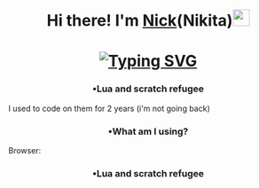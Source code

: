 <h1 align="center"> Hi there! I'm <a href="https://yandex.ru/games/app/310678#app-id=310678&catalog-session-uid=catalog-674c70d2-cd9f-5fc0-80d6-d450b4ffe5cf-1737172680506-aee3&rtx-reqid=2604063885497011325&pos=%7B%22listType%22%3A%22suggested%22%2C%22tabCategory%22%3A%22search%22%7D&redir-data=%7B%22block%22%3A%22search%22%2C%22block_index%22%3A0%2C%22card%22%3A%22adaptive_recommended_new%22%2C%22col%22%3A0%2C%22first_screen%22%3A1%2C%22page%22%3A%22search%22%2C%22rn%22%3A649898842%2C%22row%22%3A0%2C%22rtx_reqid%22%3A%225439345684848676426%22%2C%22same_block_index%22%3A0%2C%22wrapper%22%3A%22grid-list%22%2C%22request_id%22%3A%221737172686774927-16848048414826094298-arhf2olmjktkuc3e-BAL%22%2C%22http_ref%22%3A%22https%253A%252F%252Fyandex.ru%252Fgames%252Fsearch%253Fquery%253D%2525D0%2525BF%2525D0%2525B8%2525D1%252582%2525D0%2525BE%2525D0%2525BD%22%7D&search_query=%D0%BF%D0%B8%D1%82%D0%BE%D0%BD" target="_blank"> Nick</a>(Nikita)<img src= "https://media3.giphy.com/media/v1.Y2lkPTc5MGI3NjExd2RsanVpeTh6dHVjNXJuYzd2b3MzcG4zZ3VuYWN2eG9zZ3QwN2tubCZlcD12MV9pbnRlcm5hbF9naWZfYnlfaWQmY3Q9Zw/TpsuCxwsNH8gatbpR5/giphy.gif" height = "30" width = "30"/></h1>
<h1 align = "center"><a href="https://git.io/typing-svg"><img src="https://readme-typing-svg.herokuapp.com?font=Fira+Code&pause=500&width=630&lines=Learning+Python+and+Kotlin+is+so+hard+(really+bruhh);Like+literally%2C+i+can't+with+these+languages+already" alt="Typing SVG" /></a></h1>
<h3 align = "center">•Lua and scratch refugee</h3>
I used to code on them for 2 years (i'm not going back)
<h3 align = "center">•What am I using?</h3>
Browser: <h3 align = "center">•Lua and scratch refugee</h3>
